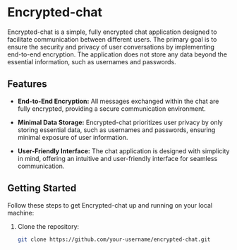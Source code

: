 # Encrypted-chat

Encrypted-chat is a simple, fully encrypted chat application designed to facilitate communication between different users. The primary goal is to ensure the security and privacy of user conversations by implementing end-to-end encryption. The application does not store any data beyond the essential information, such as usernames and passwords.

## Features

-   **End-to-End Encryption:** All messages exchanged within the chat are fully encrypted, providing a secure communication environment.
-   **Minimal Data Storage:** Encrypted-chat prioritizes user privacy by only storing essential data, such as usernames and passwords, ensuring minimal exposure of user information.

-   **User-Friendly Interface:** The chat application is designed with simplicity in mind, offering an intuitive and user-friendly interface for seamless communication.

## Getting Started

Follow these steps to get Encrypted-chat up and running on your local machine:

1. Clone the repository:

    ```bash
    git clone https://github.com/your-username/encrypted-chat.git
    ```
